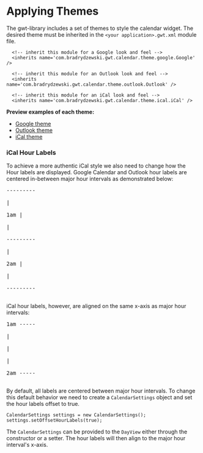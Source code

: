 # Applying Themes #

The gwt-library includes a set of themes to style the calendar widget. The desired theme must be inherited in the `<your application>.gwt.xml` module file.

```
  <!-- inherit this module for a Google look and feel -->
  <inherits name='com.bradrydzewski.gwt.calendar.theme.google.Google' />

  <!-- inherit this module for an Outlook look and feel -->
  <inherits name='com.bradrydzewski.gwt.calendar.theme.outlook.Outlook' />

  <!-- inherit this module for an iCal look and feel -->
  <inherits name='com.bradrydzewski.gwt.calendar.theme.ical.iCal' />
```

**Preview examples of each theme:**
  * [Google theme](http://google.latest.gwt-web-calendar.appspot.com/)
  * [Outlook theme](http://outlook.latest.gwt-web-calendar.appspot.com/)
  * [iCal theme](http://ical.latest.gwt-web-calendar.appspot.com/)

### iCal Hour Labels ###

To achieve a more authentic iCal style we also need to change how the Hour labels are displayed. Google Calendar and Outlook hour labels are centered in-between major hour intervals as demonstrated below:
<pre>
---------<br>
|<br>
1am |<br>
|<br>
---------<br>
|<br>
2am |<br>
|<br>
---------<br>
</pre>

iCal hour labels, however, are aligned on the same x-axis as major hour intervals:
<pre>
1am -----<br>
|<br>
|<br>
|<br>
2am -----<br>
</pre>

By default, all labels are centered between major hour intervals. To change this default behavior we need to create a `CalendarSettings` object and set the hour labels offset to true.
```
CalendarSettings settings = new CalendarSettings();
settings.setOffsetHourLabels(true);
```
The `CalendarSettings` can be provided to the `DayView` either through the constructor or a setter. The hour labels will then align to the major hour interval's x-axis.